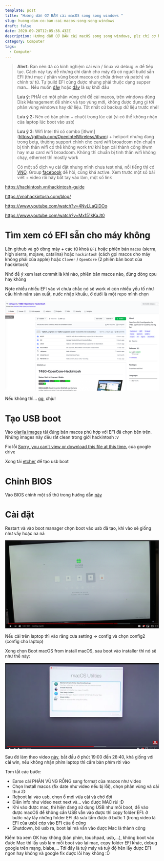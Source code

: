 ```yaml
---
template: post
title: "Hướng dẫn CƠ BẢN cài macOS song song windows "
slug: huong-dan-co-ban-cai-macos-song-song-windows
draft: false
date: 2020-09-28T12:05:38.432Z
description: Hướng dẫn CƠ BẢN cài macOS song song windows, plz chỉ cơ bản
category: Computer
tags:
  - Computer
---
```

> **Alert**: Bạn nên đã có kinh nghiệm cài win / linux và debug :v để tiếp tục. Cách này tuy dễ nhưng chỉ dành cho máy đã có người build sẵn EFI (thư mục / phân vùng boot macos có chứa driver và patch) và chỉnh từ từ. Tự build EFI cũng được nhưng phải thuộc dạng supper man... Nếu muốn [đây](https://www.youtube.com/watch?v=eUnVzJsINCI) hoặc [đây](https://www.youtube.com/watch?v=-sPxVz9DkzY&t=405s) là sự khởi đầu
>
> **Lưu ý**: PHẢI có một phân vùng chỉ để cài macos, trên windows dùng Disk Management để shink và tạo vùng mới, không được đụng gì tới phân vùng windows hay dữ liệu. Tốt nhất cứ backup dữ liệu trước nhé!
>
> **Lưu ý 2:** Nên có bàn phím + chuột trong lúc cài (vì có thể không nhận của laptop lúc boot vào usb)
>
> **Lưu ý 3**: Wifi Intel thì có combo \[itlwm](https://github.com/OpenIntelWireless/itlwm) + heliport nhưng đang trong beta, thường support chính cho card wifi broadcom nên chuẩn bị tinh thần wifi có thể không work trừ khi bạn cài thành công itlwm hay mua card wifi broadcom. Không thì chuẩn bị tinh thần wifi không chạy, ethernet thì mostly work
>
> Có một số dịch vụ cài đặt nhưng mình chưa test nhá, nổi tiếng thì có [VNO](https://vnohackintosh.com/). Group [facebook](https://www.facebook.com/groups/vnohackintosh) để hỏi, cũng khá active. Xem trước một số bài viết + video rồi hãy bắt tay vào làm, một số link

<https://hackintosh.vn/hackintosh-guide>

<https://vnohackintosh.com/blog/>

<https://www.youtube.com/watch?v=4NvLLaQiDOo>

<https://www.youtube.com/watch?v=Mx151kKaJt0>

# Tìm xem có EFI sẵn cho máy không

Lên github và gõ dòng máy + các từ khoá `EFI` hoặc phiên bản `macos` (sierra, high sierra, mojave, catalina) hoặc `hackintosh` (cách gọi macos cho máy không phải của  apple) hoặc `Clover` / `OpenCore` (2 phiên bản boot của hackintosh)

Nhớ để ý xem last commit là khi nào, phiên bản macos nào, đúng dòng cpu hay không

Note nhiều nhiều EFI vào vì chưa chắc nó sẽ work vì còn nhiều yếu tố như cấu hình năm sản xuất, nước nhập khuẩu, ở dưới là một repo mình chọn

![](/media/screen-shot-2020-09-28-at-22.25.37.png)

Nếu không thì... gg,  chịu!

# Tạo USB boot

Vào [olarila images](https://www.olarila.com/topic/6278-new-vanilla-olarila-images/) tải đúng bản macos phù hợp với EFI đã chọn bên trên. Những images này đều rất clean trong giới hackintosh :v

Fix lỗi [Sorry, you can't view or download this file at this time.](https://www.games4theworld.club/t33497-how-to-bypass-googledrive-s-too-many-users-have-viewed-or-downloaded-this-file-recently-updated-on-05-04-2020) của google drive

Xong tải [etcher](https://www.balena.io/etcher/) để tạo usb boot

# Chỉnh BIOS

Vào BIOS chỉnh một số thứ trong hướng dẫn [này](https://vnohackintosh.com/blog/2019/04/21/setup-bios-cho-hackintosh/) 

# Cài đặt

Restart và vào boot manager chọn boot vào usb đã tạo, khi vào sẽ giống như vầy hoặc na ná

![](/media/screen-shot-2020-09-28-at-22.25.05.png)

Nếu cài trên laptop thì vào răng cưa setting -> config và chọn config2 (config cho laptop)

Xong chọn Boot macOS from install macOS, sau boot vào installer thì nó sẽ như thế này:

![](/media/screen-shot-2020-09-28-at-22.33.15.png)

Sau đó làm theo video [này](https://www.youtube.com/watch?v=Mx151kKaJt0), bắt đầu ở phút 19:00 đến 28:40, khá giống với cài win, nếu không nhận phím laptop thì cắm bàn phím rời vào

Tóm tắt các bước:

* Earse cái PHÂN VÙNG RỖNG sang format của macos như video
* Chọn Install macos (fix date như video nếu bị lỗi), chọn phân vùng và cài thui :D
* Reboot lại vào usb, chọn ổ mới vừa cài và chờ đợi
* Điền info như video next next và... vào được MAC rùi :D
* Khi vào được mac, thì hiện đang sử dụng USB như mồi boot, để vào được macOS để không cần USB vẫn vào được thì copy folder EFI: ở bước này lấy những folder EFI đã sưu tầm được ở bước 1 (trong video là EFI của usb) cóp vào EFI của ổ cứng
* Shutdown, bỏ usb ra, boot lại mà vẫn vào được Mac là thành công

Kiểm tra xem OK hay không (bàn phím, touchpad, usb,...), không boot vào được Mac thì lấy usb làm mồi boot vào lại mac, copy folder EFI khác, debug google trên mạng, blaba,... Tới đây là tuỳ máy và tuỳ độ hên lấy được EFI ngon hay không và google fix được lỗi hay không :D